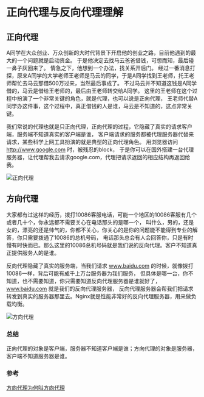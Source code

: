 # 正向代理与反向代理理解

## 正向代理
A同学在大众创业、万众创新的大时代背景下开启他的创业之路，目前他遇到的最大的一个问题就是启动资金。
于是他决定去找马云爸爸借钱，可想而知，最后碰一鼻子灰回来了。
情急之下，他想到一个办法，找关系开后门。
经过一番消息打探，原来A同学的大学老师王老师是马云的同学，于是A同学找到王老师，托王老师帮忙去马云那借500万过来，当然最后事成了。
不过马云并不知道这钱是A同学借的，马云是借给王老师的，最后由王老师转交给A同学。
这里的王老师在这个过程中扮演了一个非常关键的角色，就是代理，也可以说是正向代理，
王老师代替A同学办这件事，这个过程中，真正借钱的人是谁，马云是不知道的，这点非常关键。

我们常说的代理也就是只正向代理，正向代理的过程，它隐藏了真实的请求客户端，服务端不知道真实的客户端是谁，
客户端请求的服务都被代理服务器代替来请求，某些科学上网工具扮演的就是典型的正向代理角色。
用浏览器访问 http://www.google.com 时，被残忍的block，
于是你可以在国外搭建一台代理服务器，让代理帮我去请求google.com，代理把请求返回的相应结构再返回给我。


![正向代理](https://pic4.zhimg.com/80/v2-07ededff1d415c1fa2db3fd89378eda0_hd.jpg)

## 方向代理

大家都有过这样的经历，拨打10086客服电话，可能一个地区的10086客服有几个或者几十个，你永远都不需要关心在电话那头的是哪一个，
叫什么，男的，还是女的，漂亮的还是帅气的，你都不关心，你关心的是你的问题能不能得到专业的解答，你只需要拨通了10086的总机号码，
电话那头总会有人会回答你，只是有时慢有时快而已。那么这里的10086总机号码就是我们说的反向代理。客户不知道真正提供服务人的是谁。

反向代理隐藏了真实的服务端，当我们请求 www.baidu.com 的时候，就像拨打10086一样，背后可能有成千上万台服务器为我们服务，
但具体是哪一台，你不知道，也不需要知道，你只需要知道反向代理服务器是谁就好了，www.baidu.com 就是我们的反向代理服务器，
反向代理服务器会帮我们把请求转发到真实的服务器那里去。Nginx就是性能非常好的反向代理服务器，用来做负载均衡。

![方向代理](https://pic4.zhimg.com/80/v2-816f7595d80b7ef36bf958764a873cba_hd.jpg)

### 总结
正向代理的对象是客户端，服务器不知道客户端是谁；方向代理的对象是服务器，客户端不知道服务器是谁。

### 参考
[方向代理为何叫方向代理](https://www.zhihu.com/question/24723688)
